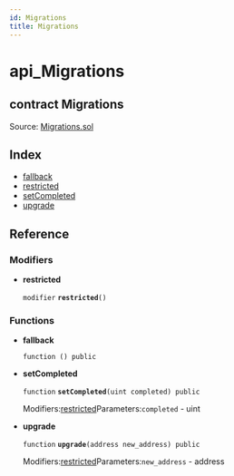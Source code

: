 ```yaml
---
id: Migrations
title: Migrations
---
```


# api\_Migrations

## contract Migrations

Source: [Migrations.sol](https://github.com/MyBitFoundation/MyBit-Network.tech//blob/v0.0.0/contracts/Migrations.sol)

## Index

* [fallback](https://github.com/MyBitFoundation/MyBit-Network.tech/tree/9bb35f4e2608f44c29e1b398fa64e00a295d0ed2/docgen/docs/Migrations.html)
* [restricted](https://github.com/MyBitFoundation/MyBit-Network.tech/tree/9bb35f4e2608f44c29e1b398fa64e00a295d0ed2/docgen/docs/Migrations.html#restricted)
* [setCompleted](https://github.com/MyBitFoundation/MyBit-Network.tech/tree/9bb35f4e2608f44c29e1b398fa64e00a295d0ed2/docgen/docs/Migrations.html#setCompleted)
* [upgrade](https://github.com/MyBitFoundation/MyBit-Network.tech/tree/9bb35f4e2608f44c29e1b398fa64e00a295d0ed2/docgen/docs/Migrations.html#upgrade)

## Reference

### Modifiers

* **restricted**

  `modifier` **`restricted`**`()`

### Functions

* **fallback**

  `function () public`

* **setCompleted**

  `function` **`setCompleted`**`(uint completed) public`

  Modifiers:[restricted](https://github.com/MyBitFoundation/MyBit-Network.tech/tree/9bb35f4e2608f44c29e1b398fa64e00a295d0ed2/docgen/docs/Migrations.html#restricted)Parameters:`completed` - uint

* **upgrade**

  `function` **`upgrade`**`(address new_address) public`

  Modifiers:[restricted](https://github.com/MyBitFoundation/MyBit-Network.tech/tree/9bb35f4e2608f44c29e1b398fa64e00a295d0ed2/docgen/docs/Migrations.html#restricted)Parameters:`new_address` - address

